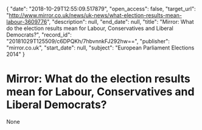 {
  "date": "2018-10-29T12:55:09.517879", 
  "open_access": false, 
  "target_url": "http://www.mirror.co.uk/news/uk-news/what-election-results-mean-labour-3609776", 
  "description": null, 
  "end_date": null, 
  "title": "Mirror: What do the election results mean for Labour, Conservatives and Liberal Democrats?", 
  "record_id": "20181029T125509/c6DPQKh/7hbvnnkFJ292hw==", 
  "publisher": "mirror.co.uk", 
  "start_date": null, 
  "subject": "European Parliament Elections 2014"
}

# Mirror: What do the election results mean for Labour, Conservatives and Liberal Democrats?

None